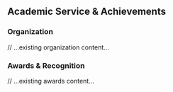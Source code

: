 ## Academic Service & Achievements

### Organization
// ...existing organization content...

### Awards & Recognition
// ...existing awards content...
